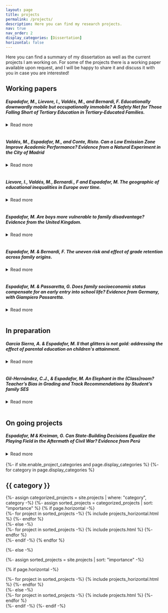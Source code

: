 ```yaml
---
layout: page
title: projects
permalink: /projects/
description: Here you can find my research projects.
nav: true
nav_order: 2
display_categories: [Dissertation]
horizontal: false
---
```


Here you can find a summary of my dissertation as well as the current projects I am working on. 
For some of the projects there is a working paper available upon request, and I will be happy to share it and discuss it with you in case you are interested!



## <span > Working papers </span>
##### Espadafor, M., Lievore, I., Valdés, M., and Bernardi, F. Educationally downwardly mobile but occupationally immobile? A Safety Net for Those Falling Short of Tertiary Education in Tertiary-Educated Families.
<details>
<summary>Read more</summary>


This study diverges from conventional perspectives on educational inequality by
scrutinising a relatively neglected group: individuals who experience downward educational
mobility despite having tertiary-educated parents. Drawing on data from
the European Social Survey across 25 European countries, we explore the occupational
outcomes of those falling short of tertiary education. Two central research
questions guide our analysis: first, whether these individuals have an increased likelihood
of securing high socioeconomic status occupations compared to peers from
non-tertiary-educated families, and second, if there are consistent patterns of occupational
attainment across European countries for this group.
Guided by compensatory advantage theory, we anticipate that individuals from
socioeconomically advantaged families, who fail to attain tertiary education, are
less susceptible to falling into unskilled employment. Preliminary results uncover a
notable disparity: individuals who fail to attain tertiary education but have tertiaryeducated
parents are about 3 times less likely to end up in a low ISEI position when
compared to their peers who do not have a tertiary-educated parent. This highlights
the crucial role of parental education in shaping the employment trajectory of those
who fall short of tertiary education. We further contribute to the literature by
applying a micro-class approach. We delve into the most prevalent occupations
among those who fail to transition to tertiary education, unravelling some of the
support structures provided by parents with tertiary education.
This research contributes to the broader discourse on social mobility and challenges
assumptions of education-based meritocracy in post-industrial societies. The
study’s unique focus on educational downward mobility and a micro-class analysis
enriches discussions on the nuanced relationship between education, socioeconomic
background, and specific occupational attainment patterns.


  - <i> Draft available upon request </i>. 
  
</details>
<br>

##### Valdés, M., Espadafor, M., and Conte, Risto. Can a Low Emission Zone Improve Academic Performance? Evidence from a Natural Experiment in the City of Madrid
<details>
<summary>Read more</summary>


In late 2018, the government of Madrid instituted a low emission zone (LEZ) in the central district of the city, aiming primarily to alleviate traffic-related emissions and enhance air quality. Extensive research has documented the adverse effects of air pollution on academic performance. Consequently, the success of Madrid’s LEZ in reducing traffic-related emissions could potentially translate into improved performance among students schooled in the designated area. Through a difference-in-differences design, we demonstrate the policy's effectiveness in improving air quality during the four years following its implementation. Subsequently, we show a noteworthy increase of 0.17 standard deviations in the average EvAU scores (high-stakes examinations for university admittance) of high schools within the LEZ, a crucial advantage for gaining entry into the most competitive university programs. Importantly, our findings reveal positive spillover effects in the surroundings of the LEZ area and a larger effect the longer and earlier the exposure to cleaner air. In sum, our study offers compelling empirical evidence of the beneficial educational impacts resulting from the implementation of a low emission zone successful in improving air quality. 


  - <i> Draft available here: https://www.demogr.mpg.de/papers/working/wp-2023-048.pdf  </i>. 
  
</details>
<br>

##### Lievore, I., Valdés, M., Bernardi., F and Espadafor, M. The geographic of educational inequalities in Europe over time.
<details>
<summary>Read more</summary>


This study explores the geography of social inequality and intergenerational mobility in European tertiary education attainment. Analysing data from the European Social Survey (waves 1-10), this study aims to describe the potential role of national as well as regional and sub-regional contexts in shaping individual tertiary education opportunities. Results show substantial cross-country disparities, as well as a sharp divide in inequalities in tertiary education attainment within European countries. In parallel, we observe a general decline in educational inequalities over time, even if this decline is not followed by a convergence in the levels of Inequalities in Educational Opportunities (IEOs) across countries: the differences in educational inequalities between countries remain stable over time, and European countries show great variation in their trends of inequalities in tertiary education attainment over time.


  - <i> Draft available here: https://zenodo.org/records/10401330  </i>. 
  
</details>
<br>

##### Espadafor, M. Are boys more vulnerable to family disadvantage? Evidence from the United Kingdom.
<details>
<summary>Read more</summary>
There is a growing literature showing the importance of family socioeconomic status (SES) for explaining the male disadvantage in education. However, when and through which channel these gaps emerge remains unclear. This article examines whether and when family SES moderates gender differences in several educational outcomes. 
Focusing on the timing and the domain of the gender-SES gaps, this article contributes to the literature by testing the relative importance of birth characteristics, academic skills and values for explaining the gender-SES gap in education. To test these channels, I use the Millennium Cohort Study and focus on children's trajectories from birth to age seventeen.
Results suggest that girls and boys within each level of family SES start with equal health at birth and cognitive abilities throughout schooling. In contrast, high-SES families are able to moderate and compensate for the higher incidence of boys externalising behaviours and school detachment as gender identities become more salient at school. 


  - <i>Draft available upon request </i>. 
  
</details>
<br>

##### Espadafor, M. & Bernardi, F. The uneven risk and effect of grade retention across family origins.
<details>

<summary>Read more</summary>
This chapter focuses on the uneven effect of a remediation policy within the educational system: grade retention. We study the transition from Compulsory Education to higher secondary education in Spain, where retaking is relatively high. We investigate whether retaking a grade during compulsory education reduces the probability of remaining in the education system and whether the effect of retaking on school continuation decisions differs by family socioeconomic status. We leverage differences in regional educational laws to use an Instrumental Variable design that accounts for selection bias in educational transition models. Results show that (1) high-SES families are able to moderate the risk of falling into grade retention, but that (2) increases the chances of dropping out for all. However, (3) its effect is substantially more detrimental for children from low socioeconomic status. Finally, we show that naïve models that do not consider reverse causality and selection bias underestimate inter-generational transmission of educational inequalities. Results suggest that grade retention fails as a remediation policy and instead increases the inter-generational transmission of inequalities in education. 
  
 - <i>Draft available upon request</i>. 
- Funded by the GEOSMITE Project.
</details>
<br>

##### Espadafor, M. & Passaretta, G. Does family socioeconomic status compensate for an early entry into school life? Evidence from Germany, with Giampiero Passaretta. 
<details>
<summary>Read more</summary>
Previous literature shows that children who enter school at a younger age under perform compared to older classmates throughout school and adulthood.In this article, we analyse whether families differently react towards younger-for-grade children and when differences across family socioeconomic status (SES) in school entry age emerge. We contribute to the literature by providing an analytical example of one channel that could contribute to inequality in learning and achievement.
Using the German National Educational Panel Study (NEPS) and a novel research design, we estimate the effect of school entry age on various cognitive domains throughout primary education and in the transition to academic secondary school. First, we find that an early school entry age leads to lower cognitive abilities. Unlike previous studies, these effects are equal across family origins: high-SES families do not engage in remediation strategies for younger than grade students. However, by the time students reach the transition to secondary school, only low-SES younger than grade children have a lower likelihood to be recommended to the academic track.
Overall, our results suggest that while high SES families do not react towards a disadvantage in terms of performance, they do in terms of expected attainment. These findings challenge the compensatory advantage hypothesis, by which children from high SES families are less on prior negative outcomes.

 - <i>Draft available upon request</i>. 
</details>
<br>

## <span > In preparation </span>


##### Garcia Sierra, A. & Espadafor, M. ll that glitters is not gold: addressing the effect of parental education on children's attainment.
<details>
<summary>Read more</summary>
The association between parental education and children's educational outcomes has been long studied. However, standard cross-sectional analyses often present endogeneity problems and fail to explore which parental characteristics drive these processes. In this article, we focus on the role of parental education. We explore if (1) changes in parental education are related, in the long term, to children's educational attainment and if (2) differential returns to schooling have implications for the overall transmission of educational (dis)advantages. Using data from the Survey of Health, Ageing and Retirement in Europe (SHARE), we leverage the 1970 Educational Reform in Spain to estimate the causal effect of parental education on children's attainment. This reform extended the compulsory school age, generating a sharp rise in educational attainment for the affected cohorts. Preliminary results suggest that exogeneous increases in educational attainment in the parent generation also translate into better educational outcomes for future generations. Conversely, these changes do not translate in an increase of the inter-generational transmission of educational inequalities across families.

  - <i>Presentation available upon request</i>. 

</details>
<br>

##### Gil-Hernández, C.J., & Espadafor, M. An Elephant in the (Class)room? Teacher’s Bias in Grading and Track Recommendations by Student’s family SES
<details>
<summary>Read more</summary>
Teachers are the gatekeepers and evaluators of academic merit in educational systems. The literature shows teachers’ bias in assessments as a function of students’ ascribed characteristics such as gender, ethnicity or socioeconomic status. Nevertheless, most previous research overlooks the role of teachers as relevant actors in the early stages of the status attainment process, suffers from methodological flaws, and focuses on gender or ethnicity. 
This article provides new evidence on teachers’ bias as a mechanism of intergenerational educational reproduction. We ask whether family SES has a residual effect on teachers’ grades and track recommendations, net of student cognitive and non-cognitive skills and if the teacher’s bias is the greatest among low-performing students. We further discuss the findings’ theoretical and normative implications for inequality of educational opportunity. 
We answer these questions using data from the German National Educational Panel Study and study a cohort of students during primary education. Most previous research measured teacher bias as the difference between teachers’ grades and blindly assessed standardised test scores at a snapshot across schools. This approach might reflect biases by measurement error, students exerting less effort in low-stakes testing and different grading standards across schools. We address these methodological flaws by examining extensive cognitive and non-cognitive measures throughout elementary education and controlling for school-fixed effects. Furthermore, we account for any remaining students’ unobserved characteristics by implementing an instrumental variable design, leveraging exogenous variation in tests-scores from different domains. 
Results show that teachers perceive high-SES students more favourably. They assign a 15% standard deviation higher GPA in maths and German to high-SES and give up to 10% more recommendations to secondary academic schools (Gymnasiums) to high-SES students than to their equally skilled low-SES schoolmates. Furthermore, teachers’ bias toward students’ family SES in grading and track recommendations is the largest among low-cognitive performers.
  </details>
<br>

## <span > On going projects </span>

##### Espadafor, M & Kreiman, G. Can State-Building Decisions Equalize the Playing Field in the Aftermath of Civil War? Evidence from Perú
<details>
<summary>Read more</summary>

What is the impact of civil war dynamics on educational outcomes? 
Previous evidence consistently shows the negative impact of civil war and wartime exposure on educational outcomes. This has been at the expense of neglecting one of the core dynamics in post-conflict scenarios: the expansion of state reach to wartime affected areas. 
In this paper, we argue that the expansion of state capacity, through increased access to primary and secondary education, can lead to potential improvements in the educational levels of people living in conflict affected areas, which ultimately reduce war-time inequalities. 
We test these arguments focusing on the Peruvian Civil War (1980-1992).First, we leverage novel census data (1961-2017) to analyse whether districts that were either contested or controlled by the insurgent group, Sendero Luminoso, had lower levels of educational outcomes right after the conflict. Then, using a Difference in Differences design, we test whether war-time inequalities are compensated through an expansion of state reach to these areas. We expect that those communities contested or under insurgent control (war-time areas) had lower levels of educational access and attainment than those controlled by the state. We expect these inequalities to decrease or disappear by state building initiatives, such as the provision of public schools. Our study aims to challenge existent evidence on the relation between civil war dynamics and civil war showing how the dynamics of state expansion could end up with some of the most pervasive inequalities developed by internal armed conflicts. 
  </details>
<br>



<!-- pages/projects.md -->
<div class="projects">
{%- if site.enable_project_categories and page.display_categories %}
  <!-- Display categorized projects -->
  {%- for category in page.display_categories %}
  <h2 class="category">{{ category }}</h2>
  {%- assign categorized_projects = site.projects | where: "category", category -%}
  {%- assign sorted_projects = categorized_projects | sort: "importance" %}
  <!-- Generate cards for each project -->
  {% if page.horizontal -%}
  <div class="container">
    <div class="row row-cols-2">
    {%- for project in sorted_projects -%}
      {% include projects_horizontal.html %}
    {%- endfor %}
    </div>
  </div>
  {%- else -%}
  <div class="grid">
    {%- for project in sorted_projects -%}
      {% include projects.html %}
    {%- endfor %}
  </div>
  {%- endif -%}
  {% endfor %}

{%- else -%}
<!-- Display projects without categories -->
  {%- assign sorted_projects = site.projects | sort: "importance" -%}
  <!-- Generate cards for each project -->
  {% if page.horizontal -%}
  <div class="container">
    <div class="row row-cols-2">
    {%- for project in sorted_projects -%}
      {% include projects_horizontal.html %}
    {%- endfor %}
    </div>
  </div>
  {%- else -%}
  <div class="grid">
    {%- for project in sorted_projects -%}
      {% include projects.html %}
    {%- endfor %}
  </div>
  {%- endif -%}
{%- endif -%}
</div>

